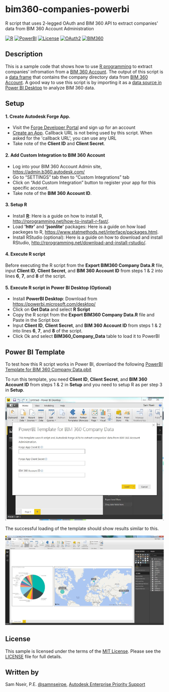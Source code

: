 # bim360-companies-powerbi
R script that uses 2-legged OAuth and BIM 360 API to extract companies' data from BIM 360 Account Administration

[![R](http://img.shields.io/:R-v3.4.1-blue.svg)](https://www.r-project.org/)
[![PowerBI](https://img.shields.io/badge/PowerBI-v2.51-blue.svg)](http://powerbi.microsoft.com/)
[![License](http://img.shields.io/:license-mit-blue.svg)](http://opensource.org/licenses/MIT) 
[![OAuth2](https://img.shields.io/badge/OAuth2-v2-green.svg)](http://developer.autodesk.com/)
[![BIM360](https://img.shields.io/badge/BIM360-v1-green.svg)](http://developer.autodesk.com/)


## Description

This is a sample code that shows how to use [R programming](https://www.r-project.org/) to extract companies' infromation from a [BIM 360 Account](https://admin.b360.autodesk.com/login). The output of this script is a [data frame](http://www.r-tutor.com/r-introduction/data-frame) that contains the company directory data from [BIM 360 Account](https://admin.b360.autodesk.com/login). A good way to use this script is by importing it as a [data source in Power BI Desktop](https://powerbi.microsoft.com/en-us/documentation/powerbi-desktop-data-sources/) to analyze BIM 360 data.

## Setup
#### 1. Create Autodesk Forge App.
* Visit the [Forge Developer Portal](https://developer.autodesk.com) and sign up for an account
* [Create an App](https://developer.autodesk.com/myapps/create). Callback URL is not being used by this script. When asked for the 'callback URL', you can use any URL
* Take note of the **Client ID** and **Client Secret**.

#### 2. Add Custom Integration to BIM 360 Account
* Log into your BIM 360 Account Admin site, https://admin.b360.autodesk.com/
* Go to “SETTINGS” tab then to “Custom Integrations” tab
* Click on “Add Custom Integration” button to register your app for this specific account.
* Take note of the **BIM 360 Account ID**.

#### 3. Setup R
* Install **[R](https://cran.r-project.org/mirrors.html)**:  Here is a guide on how to install R, http://rprogramming.net/how-to-install-r-fast/.
* Load **'httr'** and **'jsonlite'** packages: Here is a guide on how load packeges to R, https://www.statmethods.net/interface/packages.html.
* Install RStudio (optional): Here is a guide on how to download and install RStudio, http://rprogramming.net/download-and-install-rstudio/.

#### 4. Execute R script
Before executing the R script from the **Export BIM360 Company Data.R** file, input **Client ID**, **Client Secret**, and **BIM 360 Account ID** from steps 1 & 2 into lines **6**, **7**, and **8** of the script.

#### 5. Execute R script in Power BI Desktop (Optional)
* Install **PowerBI Desktop**: Download from https://powerbi.microsoft.com/desktop/
* Click on **Get Data** and select **R Script**
* Copy the R script from the **Export BIM360 Company Data.R** file and Paste in the Script box
* Input **Client ID**, **Client Secret**, and **BIM 360 Account ID** from steps 1 & 2 into lines **6**, **7**, and **8** of the script.
* Click Ok and select **BIM360_Company_Data** table to load it to PowerBI

## Power BI Template
To test how this R script works in Power BI, downlaod the following [PowerBI Template for BIM 360 Company Data.pbit](autode.sk/bim360companiestemplate)

To run this template, you need  **Client ID**, **Client Secret**, and **BIM 360 Account ID** from steps 1 & 2 in **Setup** and you need to setup R as per step 3 in **Setup**.

![](template.jpg)

The successful loading of the template should show results similar to this. 

![](template_result.jpg)

## License

This sample is licensed under the terms of the [MIT License](http://opensource.org/licenses/MIT).
Please see the [LICENSE](LICENSE) file for full details.

## Written by

Sam Nseir, P.E. [@samnseirpe](https://www.linkedin.com/in/samnseirpe/), [Autodesk Enterprise Priority Support](https://enterprisehub.autodesk.com/)
